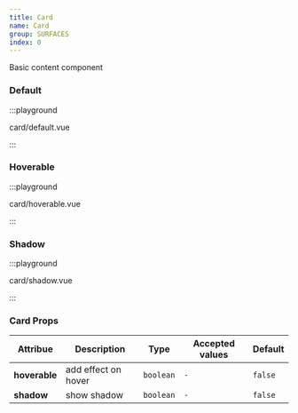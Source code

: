 ```yaml
---
title: Card
name: Card
group: SURFACES
index: 0
---
```


Basic content component

### Default

:::playground

card/default.vue

:::

### Hoverable

:::playground

card/hoverable.vue

:::

### Shadow

:::playground

card/shadow.vue

:::

### Card Props

| Attribue      | Description         | Type      | Accepted values | Default |
| ------------- | ------------------- | --------- | --------------- | ------- |
| **hoverable** | add effect on hover | `boolean` | `-`             | `false` |
| **shadow**    | show shadow         | `boolean` | `-`             | `false` |
